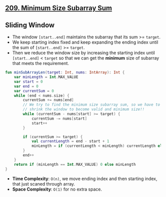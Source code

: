 ## [209. Minimum Size Subarray Sum](https://leetcode.com/problems/minimum-size-subarray-sum/)

## Sliding Window
* The window `[start..end]` maintains the subarray that its sum >= `target`.
* We keep starting index fixed and keep expanding the ending index until the sum of `[start..end]` >= `target`.
* Then we reduce the window size by increasing the starting index until `[start..end]` < `target` so that we can get the **minimum** size of subarray that meets the requirement.

```kotlin
fun minSubArrayLen(target: Int, nums: IntArray): Int {
    var minLength = Int.MAX_VALUE
    var start = 0
    var end = 0
    var currentSum = 0
    while (end < nums.size) {
        currentSum += nums[end]
        // We try to find the minimum size subarray sum, so we have to 
        // shrink the window to become valid and minimum size!!
        while (currentSum - nums[start] >= target) {
            currentSum -= nums[start]
            start++
        }

        if (currentSum >= target) {
            val currentLength = end - start + 1
            minLength = if (currentLength < minLength) currentLength else minLength
        }
        end++
    }
    return if (minLength == Int.MAX_VALUE) 0 else minLength
}
```

* **Time Complexity**: `O(n)`, we move ending index and then starting index, that just scaned through array.
* **Space Complexity**: `O(1)` for no extra space.
